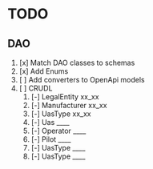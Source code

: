 # TODO

## DAO

1. [x] Match DAO classes to schemas
1. [x] Add Enums
1. [ ] Add converters to OpenApi models
1. [ ] CRUDL
	1. [-] LegalEntity xx_xx
	1. [-] Manufacturer xx_xx
	1. [-] UasType xx_xx
	1. [-] Uas ____
	1. [-] Operator ____
	1. [-] Pilot  ____
	1. [-] UasType ____
	1. [-] UasType ____
